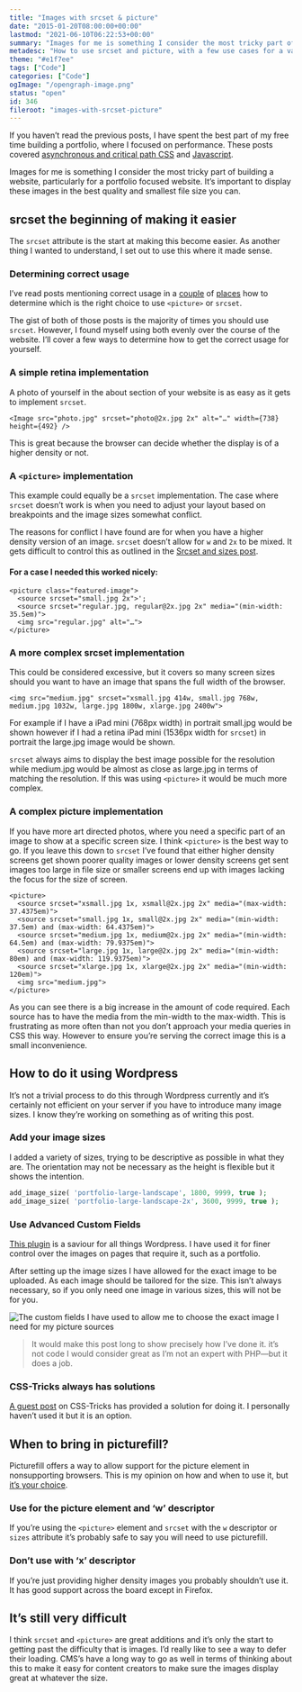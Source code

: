 ```yaml
---
title: "Images with srcset & picture"
date: "2015-01-20T08:00:00+00:00"
lastmod: "2021-06-10T06:22:53+00:00"
summary: "Images for me is something I consider the most tricky part of building a website, particularly for a portfolio focused website. It’s important to display these images in the best quality and smallest file size you can."
metadesc: "How to use srcset and picture, with a few use cases for a variety of screen sizes and display densities, 2x and beyond."
theme: "#e1f7ee"
tags: ["Code"]
categories: ["Code"]
ogImage: "/opengraph-image.png"
status: "open"
id: 346
fileroot: "images-with-srcset-picture"
---
```


If you haven’t read the previous posts, I have spent the best part of my free time building a portfolio, where I focused on performance. These posts covered [asynchronous and critical path CSS](http://iamsteve.me/blog/entry/critical-asynchronous-css) and [Javascript](http://iamsteve.me/blog/entry/javascript-without-jquery).

Images for me is something I consider the most tricky part of building a website, particularly for a portfolio focused website. It’s important to display these images in the best quality and smallest file size you can.

## srcset the beginning of making it easier
The `srcset` attribute is the start at making this become easier. As another thing I wanted to understand, I set out to use this where it made sense.

### Determining correct usage
I’ve read posts mentioning correct usage in a [couple](http://ericportis.com/posts/2014/srcset-sizes/) of [places](http://css-tricks.com/responsive-images-youre-just-changing-resolutions-use-srcset/) how to determine which is the right choice to use `<picture>` or `srcset`.

The gist of both of those posts is the majority of times you should use `srcset`. However, I found myself using both evenly over the course of the website. I’ll cover a few ways to determine how to get the correct usage for yourself.

### A simple retina implementation
A photo of yourself in the about section of your website is as easy as it gets to implement `srcset`.

```markup
<Image src="photo.jpg" srcset="photo@2x.jpg 2x" alt="…" width={738} height={492} />
```

This is great because the browser can decide whether the display is of a higher density or not.

### A `<picture>` implementation
This example could equally be a `srcset` implementation. The case where `srcset` doesn’t work is when you need to adjust your layout based on breakpoints and the image sizes somewhat conflict.

The reasons for conflict I have found are for when you have a higher density version of an image. `srcset` doesn’t allow for `w` and `2x` to be mixed. It gets difficult to control this as outlined in the [Srcset and sizes post](http://ericportis.com/posts/2014/srcset-sizes/#study-up).

#### For a case I needed this worked nicely:

```markup
<picture class="featured-image">
  <source srcset="small.jpg 2x">';
  <source srcset="regular.jpg, regular@2x.jpg 2x" media="(min-width: 35.5em)">
  <img src="regular.jpg" alt="…">
</picture>
```

### A more complex srcset implementation
This could be considered excessive, but it covers so many screen sizes should you want to have an image that spans the full width of the browser.

```markup
<img src="medium.jpg" srcset="xsmall.jpg 414w, small.jpg 768w, medium.jpg 1032w, large.jpg 1800w, xlarge.jpg 2400w">
```

For example if I have a iPad mini (768px width) in portrait small.jpg would be shown however if I had a retina iPad mini (1536px width for `srcset`) in portrait the large.jpg image would be shown.

`srcset` always aims to display the best image possible for the resolution while medium.jpg would be almost as close as large.jpg in terms of matching the resolution. If this was using `<picture>` it would be much more complex.

### A complex picture implementation
If you have more art directed photos, where you need a specific part of an image to show at a specific screen size. I think `<picture>` is the best way to go. If you leave this down to `srcset` I’ve found that either higher density screens get shown poorer quality images or lower density screens get sent images too large in file size or smaller screens end up with images lacking the focus for the size of screen.

```markup
<picture>
  <source srcset="xsmall.jpg 1x, xsmall@2x.jpg 2x" media="(max-width: 37.4375em)">
  <source srcset="small.jpg 1x, small@2x.jpg 2x" media="(min-width: 37.5em) and (max-width: 64.4375em)">
  <source srcset="medium.jpg 1x, medium@2x.jpg 2x" media="(min-width: 64.5em) and (max-width: 79.9375em)">
  <source srcset="large.jpg 1x, large@2x.jpg 2x" media="(min-width: 80em) and (max-width: 119.9375em)">
  <source srcset="xlarge.jpg 1x, xlarge@2x.jpg 2x" media="(min-width: 120em)">
  <img src="medium.jpg">
</picture>
```

As you can see there is a big increase in the amount of code required. Each source has to have the media from the min-width to the max-width. This is frustrating as more often than not you don’t approach your media queries in CSS this way. However to ensure you’re serving the correct image this is a small inconvenience.

## How to do it using Wordpress
It’s not a trivial process to do this through Wordpress currently and it’s certainly not efficient on your server if you have to introduce many image sizes. I know they’re working on something as of writing this post.

### Add your image sizes
I added a variety of sizes, trying to be descriptive as possible in what they are. The orientation may not be necessary as the height is flexible but it shows the intention.

```php
add_image_size( 'portfolio-large-landscape', 1800, 9999, true );
add_image_size( 'portfolio-large-landscape-2x', 3600, 9999, true );
```

### Use Advanced Custom Fields
[This plugin](http://advancedcustomfields.com) is a saviour for all things Wordpress. I have used it for finer control over the images on pages that require it, such as a portfolio.

After setting up the image sizes I have allowed for the exact image to be uploaded. As each image should be tailored for the size. This isn’t always necessary, so if you only need one image in various sizes, this will not be for you.

<div className="article-image flex center">
  <Image src="/images/blog/Screenshot_2014-12-31_11.55.17.png" alt="The custom fields I have used to allow me to choose the exact image I need for my picture sources" width={887} height={466} />
</div>

> It would make this post long to show precisely how I’ve done it. it’s not code I would consider great as I’m not an expert with PHP—but it does a job.

### CSS-Tricks always has solutions
[A guest post](http://css-tricks.com/hassle-free-responsive-images-for-wordpress/) on CSS-Tricks has provided a solution for doing it. I personally haven’t used it but it is an option.

## When to bring in picturefill?
Picturefill offers a way to allow support for the picture element in nonsupporting browsers. This is my opinion on how and when to use it, but [it’s your choice](http://caniuse.com/#search=srcset).

### Use for the picture element and ‘w’ descriptor
If you’re using the `<picture>` element and `srcset` with the `w` descriptor or `sizes` attribute it’s probably safe to say you will need to use picturefill.

### Don’t use with ‘x’ descriptor
If you’re just providing higher density images you probably shouldn’t use it. It has good support across the board except in Firefox.

## It’s still very difficult
I think `srcset` and `<picture>` are great additions and it’s only the start to getting past the difficulty that is images. I’d really like to see a way to defer their loading. CMS’s have a long way to go as well in terms of thinking about this to make it easy for content creators to make sure the images display great at whatever the size.
